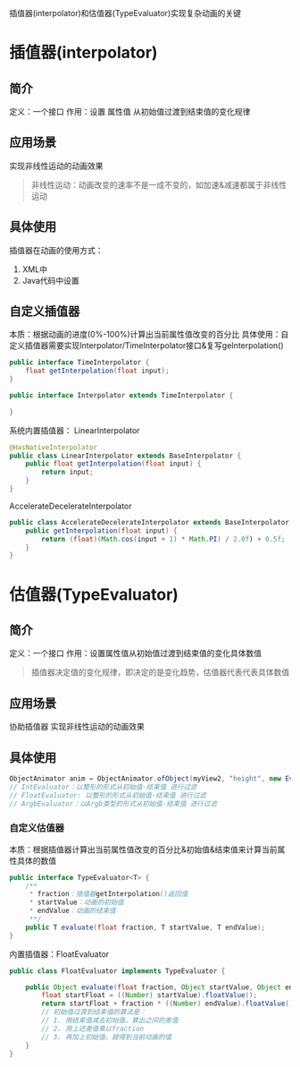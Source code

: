 插值器(interpolator)和估值器(TypeEvaluator)实现复杂动画的关键

# 插值器(interpolator)
## 简介
定义：一个接口
作用：设置 属性值 从初始值过渡到结束值的变化规律

## 应用场景
实现非线性运动的动画效果
> 非线性运动：动画改变的速率不是一成不变的，如加速&减速都属于非线性运动

## 具体使用
插值器在动画的使用方式：
1. XML中
2. Java代码中设置

## 自定义插值器
本质：根据动画的进度(0%-100%)计算出当前属性值改变的百分比
具体使用：自定义插值器需要实现Interpolator/TimeInterpolator接口&复写geInterpolation()

```java
public interface TimeInterpolator {
    float getInterpolation(float input);
}
```

```java
public interface Interpolator extends TimeInterpolator {
    
}
```

系统内置插值器：
LinearInterpolator
```java
@HasNativeInterpolator
public class LinearInterpolator extends BaseInterpolator {
    public float getInterpolation(float input) {
        return input;
    }
}
```
AccelerateDecelerateInterpolator
```java
public class AccelerateDecelerateInterpolator extends BaseInterpolator {
    public getInterpolation(float input) {
        return (float)(Math.cos(input + 1) * Math.PI) / 2.0f) + 0.5f;
    }
}
```

# 估值器(TypeEvaluator)
## 简介
定义：一个接口
作用：设置属性值从初始值过渡到结束值的变化具体数值
> 插值器决定值的变化规律，即决定的是变化趋势，估值器代表代表具体数值

## 应用场景
协助插值器 实现非线性运动的动画效果

## 具体使用
```java
ObjectAnimator anim = ObjectAnimator.ofObject(myView2, "height", new Evaluator(), 1, 3);
// IntEvaluator：以整形的形式从初始值-结束值 进行过滤
// FloatEvaluator: 以整形的形式从初始值-结束值 进行过滤
// ArgbEvaluator：以Argb类型的形式从初始值-结束值 进行过滤
```
### 自定义估值器
本质：根据插值器计算出当前属性值改变的百分比&初始值&结束值来计算当前属性具体的数值

```java
public interface TypeEvaluator<T> {
    /**
     * fraction：插值器getInterpolation()返回值
     * startValue：动画的初始值
     * endValue：动画的结束值
     **/
    public T evaluate(float fraction, T startValue, T endValue);
}
```

内置插值器：FloatEvaluator
```java
public class FloatEvaluator implements TypeEvaluator {

    public Object evaluate(float fraction, Object startValue, Object endValue) {
        float startFloat = ((Number) startValue).floatValue();
        return startFloat + fraction * ((Number) endValue).floatValue() - startFloat);
        // 初始值过渡到结束值的算法是：
        // 1. 用结束值减去初始值，算出之间的差值
        // 2. 用上述差值乘以fraction
        // 3. 再加上初始值，就得到当前动画的值
    }
}
```
